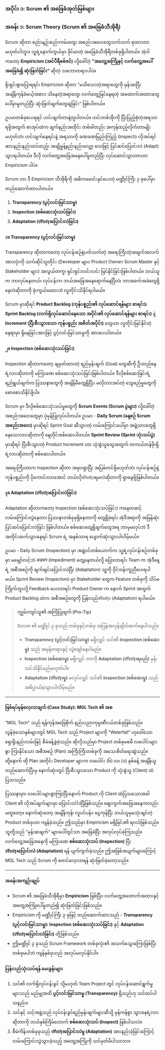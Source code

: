 ### **အပိုင်း ၁: Scrum ၏ အခြေခံအုတ်မြစ်များ**

### **အခန်း ၁: Scrum Theory (Scrum ၏ အခြေခံသီအိုရီ)**

Scrum ဆိုတာ စည်းမျဉ်းစည်းကမ်းတွေ၊ အစည်းအဝေးတွေသက်သက် စုထားတာမဟုတ်ပါဘူး။ သူ့ရဲ့နောက်ကွယ်မှာ ခိုင်မာတဲ့ အခြေခံသီအိုရီတစ်ခုရှိပါတယ်။ အဲ့ဒါကတော့ **Empiricism (အင်ပီရီစစ်ဇင်)** လို့ခေါ်တဲ့ **"အတွေ့အကြုံနှင့် လက်တွေ့အပေါ်အခြေခံ၍ ဆုံးဖြတ်ခြင်း"** ဆိုတဲ့ သဘောတရားပါပဲ။

ရိုးရှင်းစွာပြောရရင်၊ Empiricism ဆိုတာ "မသိသေးတဲ့အရာတွေကို မှန်းဆပြီး အချိန်ကုန်ခံမယ့်အစား၊ သိနေတဲ့အရာတွေ၊ လက်တွေ့မြင်နေရတဲ့ အထောက်အထားတွေပေါ်မှာမူတည်ပြီး ဆုံးဖြတ်ချက်တွေချခြင်း" ဖြစ်ပါတယ်။

ဥပမာတစ်ခုပေးရရင် ဟင်းချက်တာနဲ့တူပါတယ်။ ဟင်းတစ်အိုးကို ပြီးပြည့်စုံတဲ့အရသာရဖို့အတွက် စာအုပ်ထဲက ချက်နည်းအတိုင်း တစ်ခါတည်း အကုန်ထည့်လိုက်တာမျိုးမဟုတ်ဘဲ၊ ဟင်းချက်နေရင်းနဲ့ အရသာကို ခဏခဏမြည်းကြည့် (Inspect)၊ လိုအပ်ရင် ဆားနည်းနည်းထပ်ထည့်၊ အချိုမှုန့်နည်းနည်းလျှော့ စသဖြင့် ပြင်ဆင်ပြောင်းလဲ (Adapt) သွားရပါတယ်။ ဒီလို လက်တွေ့အခြေအနေပေါ်မူတည်ပြီး လုပ်ဆောင်သွားတာဟာ Empiricism ပါပဲ။

Scrum ဟာ ဒီ Empiricism သီအိုရီကို အဓိကမောင်းနှင်ပေးတဲ့ မဏ္ဍိုင်ကြီး ၃ ခုပေါ်မှာ တည်ဆောက်ထားပါတယ်။

1.  **Transparency (ပွင့်လင်းမြင်သာမှု)**
2.  **Inspection (စစ်ဆေးသုံးသပ်ခြင်း)**
3.  **Adaptation (ปรับปรุงပြောင်းလဲခြင်း)**

#### **၁။ Transparency (ပွင့်လင်းမြင်သာမှု)**

Transparency ဆိုတာကတော့ လုပ်ငန်းစဉ်နဲ့ပတ်သက်တဲ့ အရေးကြီးတဲ့အချက်အလက်အားလုံးကို သက်ဆိုင်သူတိုင်း (Developer များ၊ Product Owner၊ Scrum Master နှင့် Stakeholder များ) အလွယ်တကူ၊ ရှင်းရှင်းလင်းလင်း မြင်နိုင်ခြင်းဖြစ်ပါတယ်။ ဘယ်သူက ဘာလုပ်နေတယ်၊ လုပ်ငန်းက ဘယ်အခြေအနေရောက်နေပြီလဲ၊ ဘာအခက်အခဲတွေရှိနေလဲဆိုတာကို ဖုံးကွယ်မထားဘဲ လူတိုင်းသိနိုင်ရပါမယ်။

Scrum မှာဆိုရင် **Product Backlog (ကုန်ပစ္စည်း၏ လုပ်ဆောင်ရန်များ စာရင်း)**၊ **Sprint Backlog (လက်ရှိလုပ်ဆောင်နေသော အပိုင်း၏ လုပ်ဆောင်ရန်များ စာရင်း)** နဲ့ **Increment (ပြီးစီးသွားသော ကုန်ပစ္စည်း အစိတ်အပိုင်း)** တွေဟာ လူတိုင်းမြင်နိုင်တဲ့နေရာမှာ ရှိနေခြင်းအားဖြင့် ပွင့်လင်းမြင်သာမှုကို အားပေးပါတယ်။

#### **၂။ Inspection (စစ်ဆေးသုံးသပ်ခြင်း)**

Inspection ဆိုတာကတော့ ချမှတ်ထားတဲ့ ရည်မှန်းချက် (Goal) တွေဆီကို ဦးတည်နေရဲ့လားဆိုတာကို မကြာခဏ စစ်ဆေးသုံးသပ်ခြင်းဖြစ်ပါတယ်။ ဒီလိုစစ်ဆေးခြင်းရဲ့ ရည်ရွယ်ချက်က ပြဿနာတွေကို အချိန်မီတွေ့ရှိပြီး၊ မလိုလားအပ်တဲ့ သွေဖည်မှုတွေကို စောစောသိနိုင်ဖို့ပါ။

Scrum မှာ ဒီလိုစစ်ဆေးသုံးသပ်မှုတွေကို **Scrum Events (Scrum ပွဲများ)** လို့ခေါ်တဲ့ အစည်းအဝေးတွေမှာ ပုံမှန်ပြုလုပ်ပါတယ်။ ဥပမာ - **Daily Scrum (နေ့စဉ် Scrum အစည်းအဝေး)** မှာဆိုရင် Sprint Goal ဆီသွားတဲ့ လမ်းကြောင်းပေါ်မှာ အဖွဲ့သားတွေရှိနေသေးလားဆိုတာကို နေ့တိုင်းစစ်ဆေးပါတယ်။ **Sprint Review (Sprint သုံးသပ်ပွဲ)** မှာဆိုရင် ပြီးစီးသွားတဲ့ Product Increment ဟာ သုံးစွဲသူတွေအတွက် တကယ်တန်ဖိုးရှိရဲ့လားဆိုတာကို စစ်ဆေးပါတယ်။

အရေးကြီးတာက Inspection ဆိုတာ အမှားရှာပြီး အပြစ်တင်ဖို့မဟုတ်ဘဲ၊ လုပ်ငန်းစဉ်နဲ့ ကုန်ပစ္စည်းကို ပိုကောင်းလာအောင် ဘယ်လိုปรับปรุงရမလဲဆိုတာကို ရှာဖွေဖို့ဖြစ်ပါတယ်။

#### **၃။ Adaptation (ปรับปรุงပြောင်းလဲခြင်း)**

Adaptation ဆိုတာကတော့ Inspection (စစ်ဆေးသုံးသပ်ခြင်း) ကနေတဆင့် လမ်းကြောင်းလွဲနေတာ၊ ပြဿနာတစ်ခုခုရှိနေတာကို တွေ့ရှိခဲ့ရင်၊ အဲ့ဒီအရာကို အမြန်ဆုံး ပြင်ဆင်ပြောင်းလဲခြင်း ဖြစ်ပါတယ်။ စစ်ဆေးတွေ့ရှိချက်တွေအရ ဘာမှမလုပ်ဘဲ ဒီအတိုင်းဆက်သွားနေရင် Scrum ရဲ့ အနှစ်သာရ ပျောက်ဆုံးသွားပါလိမ့်မယ်။

ဥပမာ - Daily Scrum (Inspection) မှာ အဖွဲ့ဝင်တစ်ယောက်က သူ့ရဲ့လုပ်ငန်းစဉ်တစ်ခုမှာ မမျှော်လင့်ဘဲ अडचन (Impediment) တွေ့နေတယ်လို့ ပြောလာရင်၊ Team က အဲ့ဒီနေ့ရဲ့ အစီအစဉ်ကို ချက်ချင်းပြောင်းလဲပြီး (Adaptation) သူ့ကို ဝိုင်းဝန်းကူညီပေးရပါမယ်။ Sprint Review (Inspection) မှာ Stakeholder တွေက Feature တစ်ခုကို သိပ်မကြိုက်ဘူးလို့ Feedback ပေးလာရင်၊ Product Owner က နောက် Sprint အတွက် Product Backlog ထဲက အစီအစဉ်တွေကို ပြန်လည်ปรับปรุง (Adaptation) ရပါမယ်။

> **ကျွမ်းကျင်သူ၏ အကြံပြုချက် (Pro-Tip)**
>
> Scrum ၏ မဏ္ဍိုင် ၃ ခုသည် တစ်ခုနှင့်တစ်ခု အပြန်အလှန်ချိတ်ဆက်နေပါသည်။
> *   **Transparency (ပွင့်လင်းမြင်သာမှု)** မရှိလျှင် သင်၏ **Inspection (စစ်ဆေးမှု)** သည် အမှန်တရားနှင့် လွဲချော်နေပါမည်။
> *   **Inspection (စစ်ဆေးမှု)** မရှိလျှင် ဘာကို **Adaptation (ปรับปรุงရမည်)** မှန်း သင်သိနိုင်မည်မဟုတ်ပါ။
> *   **Adaptation (ปรับปรุงမှု)** မလုပ်လျှင် သင်၏ **Inspection (စစ်ဆေးမှု)** သည် အဓိပ္ပာယ်မဲ့သွားပါလိမ့်မည်။

---

#### **ဖြစ်ရပ်မှန်လေ့လာချက် (Case Study): MGL Tech ၏ အစ**

"MGL Tech" သည် ရန်ကုန်အခြေစိုက် နည်းပညာကုမ္ပဏီငယ်တစ်ခုဖြစ်သည်။ လွန်ခဲ့သောနှစ်များတွင် MGL Tech သည် Project များကို "Waterfall" ဟုခေါ်သော ရှေးရိုးနည်းလမ်းဖြင့် စီမံခန့်ခွဲခဲ့သည်။ ဆိုလိုသည်မှာ Project တစ်ခုမစမီ လပေါင်းများစွာ ကြာနိုင်သော အစီအစဉ် (Plan) အကြီးကြီးတစ်ခုကို အသေးစိတ်ရေးဆွဲသည်။ ထို့နောက် ထို Plan အတိုင်း Developer များက လပေါင်း (၆) လ၊ (၁) နှစ်ခန့် အချိန်ယူတည်ဆောက်ပြီးမှ နောက်ဆုံးတွင် ပြီးစီးသွားသော Product ကို သုံးစွဲသူ (Client) ထံ ပြသသည်။

ပြဿနာမှာ၊ လပေါင်းများစွာကြာပြီးနောက် Product ကို Client ထံပြသသောအခါ Client ၏ လိုအပ်ချက်များမှာ ပြောင်းလဲไปပြီဖြစ်သည်။ ဈေးကွက်အခြေအနေကလည်း မတူတော့။ နောက်ဆုံးတော့ အချိန်ကုန်၊ လူပင်ပန်း၊ ငွေကုန်ပြီး ဘယ်သူမှမသုံးချင်တဲ့ Product တစ်ခုသာ ကျန်ခဲ့သည်။ ဤသည်မှာ Empiricism မရှိခြင်း၏ ရလဒ်ဖြစ်သည်။ သူတို့သည် "မှန်းဆချက်" များပေါ်တွင်သာ အခြေခံပြီး အလုပ်လုပ်ခဲ့ကြသည်။ လက်တွေ့အခြေအနေကို မကြာခဏ **စစ်ဆေးသုံးသပ် (Inspection)** ပြီး **ปรับปรุงပြောင်းလဲ (Adaptation)** ရန် ပျက်ကွက်ခဲ့သည်။ ဤအဖြစ်အပျက်များကြောင့် MGL Tech သည် Scrum ကို စတင်လေ့လာရန် ဆုံးဖြတ်ခဲ့တော့သည်။

---

#### **အခန်းအကျဉ်းချုပ်**

*   Scrum ၏ အခြေခံသီအိုရီမှာ **Empiricism** ဖြစ်ပြီး၊ လက်တွေ့အထောက်အထားနှင့် အတွေ့အကြုံပေါ်မူတည်၍ ဆုံးဖြတ်ခြင်းဖြစ်သည်။
*   Empiricism ကို မဏ္ဍိုင်ကြီး ၃ ခုဖြင့် တည်ဆောက်ထားသည် - **Transparency (ပွင့်လင်းမြင်သာမှု)**၊ **Inspection (စစ်ဆေးသုံးသပ်ခြင်း)** နှင့် **Adaptation (ปรับปรุงပြောင်းလဲခြင်း)** တို့ဖြစ်သည်။
*   ဤမဏ္ဍိုင် ၃ ခုသည် Scrum Framework တစ်ခုလုံး၏ အသက်သွေးကြောဖြစ်ပြီး တစ်ခုမပါဘဲ ကျန်နှစ်ခုသည် အလုပ်မလုပ်နိုင်ပါ။

#### **ပြန်လည်သုံးသပ်ရန် မေးခွန်းများ**

1.  သင်၏ လက်ရှိလုပ်ငန်းခွင် သို့မဟုတ် Team Project တွင် လုပ်ငန်းဆောင်ရွက်မှုများသည် မည်မျှအထိ **ပွင့်လင်းမြင်သာမှု (Transparency)** ရှိသည်ဟု သင်ထင်ပါသနည်း။
2.  သင်နှင့် သင့်အဖွဲ့သည် လုပ်ငန်းခွင်ရည်မှန်းချက်များဆီသို့ မှန်ကန်စွာ သွားနေရဲ့လားဆိုတာကို ဘယ်နှစ်ကြိမ်လောက် **စစ်ဆေးသုံးသပ် (Inspect)** ဖြစ်ပါသလဲ။
3.  စီမံကိန်းတစ်ခုခုသည် **ปรับปรุงပြောင်းလဲမှု (Adaptation)** အားနည်းခဲ့ခြင်းကြောင့် လမ်းကြောင်းလွဲသွားခဲ့သည့် အတွေ့အကြုံကို သင်မှတ်မိပါသလား။
